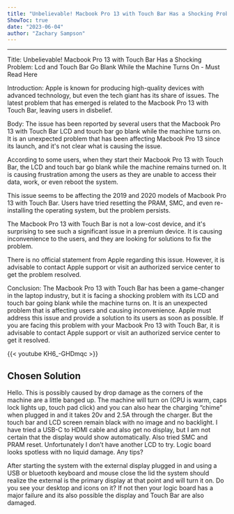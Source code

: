 ```yaml
---
title: "Unbelievable! Macbook Pro 13 with Touch Bar Has a Shocking Problem: Lcd and Touch Bar Go Blank While the Machine Turns On - Must Read Here"
ShowToc: true 
date: "2023-06-04"
author: "Zachary Sampson"
---
```

*****
Title: Unbelievable! Macbook Pro 13 with Touch Bar Has a Shocking Problem: Lcd and Touch Bar Go Blank While the Machine Turns On - Must Read Here

Introduction: Apple is known for producing high-quality devices with advanced technology, but even the tech giant has its share of issues. The latest problem that has emerged is related to the Macbook Pro 13 with Touch Bar, leaving users in disbelief.

Body: The issue has been reported by several users that the Macbook Pro 13 with Touch Bar LCD and touch bar go blank while the machine turns on. It is an unexpected problem that has been affecting Macbook Pro 13 since its launch, and it's not clear what is causing the issue.

According to some users, when they start their Macbook Pro 13 with Touch Bar, the LCD and touch bar go blank while the machine remains turned on. It is causing frustration among the users as they are unable to access their data, work, or even reboot the system.

This issue seems to be affecting the 2019 and 2020 models of Macbook Pro 13 with Touch Bar. Users have tried resetting the PRAM, SMC, and even re-installing the operating system, but the problem persists.

The Macbook Pro 13 with Touch Bar is not a low-cost device, and it's surprising to see such a significant issue in a premium device. It is causing inconvenience to the users, and they are looking for solutions to fix the problem.

There is no official statement from Apple regarding this issue. However, it is advisable to contact Apple support or visit an authorized service center to get the problem resolved.

Conclusion: The Macbook Pro 13 with Touch Bar has been a game-changer in the laptop industry, but it is facing a shocking problem with its LCD and touch bar going blank while the machine turns on. It is an unexpected problem that is affecting users and causing inconvenience. Apple must address this issue and provide a solution to its users as soon as possible. If you are facing this problem with your Macbook Pro 13 with Touch Bar, it is advisable to contact Apple support or visit an authorized service center to get it resolved.

{{< youtube KH6_-GHDmqc >}} 



## Chosen Solution
 Hello.  This is possibly caused by drop damage as the corners of the machine are a little banged up.
The machine will turn on (CPU is warm, caps lock lights up, touch pad click) and you can also hear the charging “chime” when plugged in and it takes 20v and 2.5A through the charger.
But the touch bar and LCD screen remain black with no image and no backlight.
I have tried a USB-C to HDMI cable and also get no display, but I am not certain that the display would show automatically.
Also tried SMC and PRAM reset.
Unfortunately I don’t have another LCD to try.
Logic board looks spotless with no liquid damage.
Any tips?

 After starting the system with the external display plugged in and using a USB or bluetooth keyboard and mouse close the lid the system should realize the external is the primary display at that point and will turn it on. Do you see your desktop and icons on it?
If not then your logic board has a major failure and its also possible the display and Touch Bar are also damaged.




